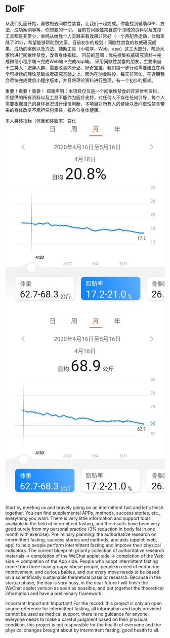 # DoIF
从我们见面开始，勇敢的去间歇性禁食，让我们一起完成。你能找到辅助APP、方法、成功案例等等，你想要的一切。
目前在间歇性禁食这个领域的资料以及支撑工具都是非常少，单纯从给我个人实践来看效果非常好（一个月配合运动，体脂率降了3%），希望能够帮助到大家。目前初步的规划：间歇性禁食的权威研究成果、成功的案例以及方法、辅助工具（小程序、Web、app）这三大部分，帮助大家给进行间歇性禁食，改善身体指标。
目前的蓝图：优先搜集权威研究资料→完成微信小程序端→完成Web端→完成App端。
采用间歇性禁食的朋友，主要来自于三类人：肥胖人群、需要改善内分泌、好奇宝宝，我们每一步行动需要建立在科学可持续的理论基础或者研究基础之上。因为在创业阶段，每天非常忙，在近期我会尽快完成微信小程序版本，并且将理论资料进行整理，有一个初步的框架。

重要！重要！重要！
郑重声明：本项目仅仅是一个间歇性禁食的开源参考资料，所提供的所有资料以及工具不能作为医疗支持，对任何人不存在任何引导，每个人需要根据自己的身体状况进行谨慎判断，本项目对所有人的健康以及间歇性禁食带来的身体改变不承担任何责任，祝各位身体健康。

本人身体指标（体重和体脂率）变化
![image](https://github.com/zhou-wjjw/DoIF/blob/master/images/%E4%BD%93%E8%84%82%E7%8E%87.jpg)
![image](https://github.com/zhou-wjjw/DoIF/blob/master/images/%E4%BD%93%E9%87%8D.jpg)



Start by meeting us and bravely going on an intermittent fast and let's finish together. You can find supplemental APPs, methods, success stories, etc., everything you want.
There is very little information and support tools available in the field of intermittent fasting, and the results have been very good purely from my personal practice (3% reduction in body fat in one month with exercise). Preliminary planning: the authoritative research on intermittent fasting, success stories and methods, and aids (applet, web, app) to help people perform intermittent fasting and improve their physical indicators.
The current blueprint: priority collection of authoritative research materials → completion of the WeChat applet side → completion of the Web side → completion of the App side.
People who adopt intermittent fasting come from three main groups: obese people, people in need of endocrine improvement, and curious babies, and our every move needs to be based on a scientifically sustainable theoretical basis or research. Because in the startup phase, the day is very busy, in the near future I will finish the WeChat applet version as soon as possible, and put together the theoretical information and have a preliminary framework.

Important! Important! Important!
For the record: this project is only an open source reference for intermittent fasting, all information and tools provided cannot be used as medical support, there is no guidance for anyone, everyone needs to make a careful judgment based on their physical condition, this project is not responsible for the health of everyone and the physical changes brought about by intermittent fasting, good health to all.
